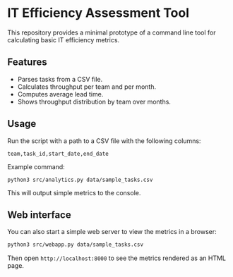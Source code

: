 # IT Efficiency Assessment Tool

This repository provides a minimal prototype of a command line tool for calculating basic IT efficiency metrics.

## Features

- Parses tasks from a CSV file.
- Calculates throughput per team and per month.
- Computes average lead time.
- Shows throughput distribution by team over months.

## Usage

Run the script with a path to a CSV file with the following columns:

```
team,task_id,start_date,end_date
```

Example command:

```
python3 src/analytics.py data/sample_tasks.csv
```

This will output simple metrics to the console.

## Web interface

You can also start a simple web server to view the metrics in a browser:

```bash
python3 src/webapp.py data/sample_tasks.csv
```

Then open `http://localhost:8000` to see the metrics rendered as an HTML page.
